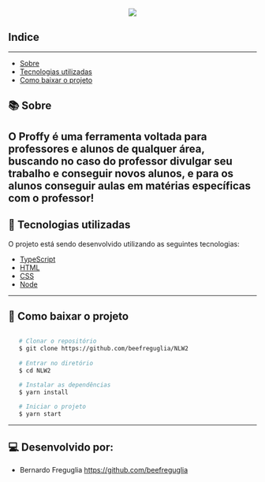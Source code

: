 <h1 align= 'center'>

<img src = https://i.imgur.com/ig0E5lH.png>

</h1>

## Indice

---
- [Sobre](#-sobre)
- [Tecnologias utilizadas](#-tecnologias-utilizadas)
- [Como baixar o projeto](#-como-baixar-o-projeto)

## 📚 Sobre

O **Proffy** é uma ferramenta voltada para professores e alunos de qualquer área, buscando no caso do professor divulgar seu trabalho e conseguir novos alunos, e para os alunos conseguir aulas em matérias específicas com o professor!
---

## 🚀 Tecnologias utilizadas

O projeto está sendo desenvolvido utilizando as seguintes tecnologias:

- [TypeScript]()
- [HTML]()
- [CSS]()
- [Node]()

---

## 👨 Como baixar o projeto

```bash

   # Clonar o repositório
   $ git clone https://github.com/beefreguglia/NLW2
   
   # Entrar no diretório
   $ cd NLW2

   # Instalar as dependências
   $ yarn install
   
   # Iniciar o projeto
   $ yarn start

```
---
## 💻 Desenvolvido por: 

- Bernardo Freguglia https://github.com/beefreguglia
                  


